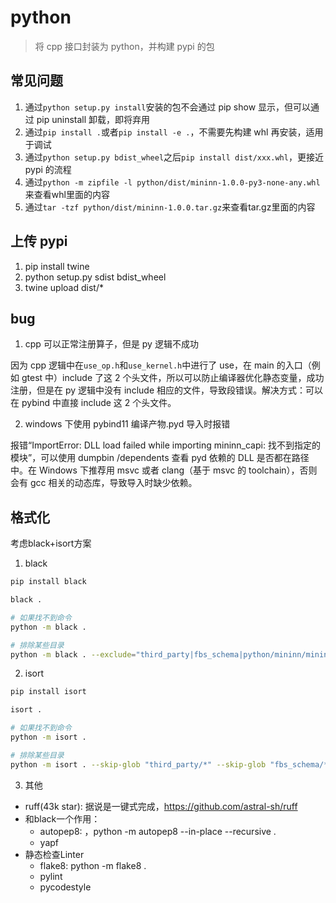 # python

> 将 cpp 接口封装为 python，并构建 pypi 的包

## 常见问题

1. 通过`python setup.py install`安装的包不会通过 pip show 显示，但可以通过 pip uninstall 卸载，即将弃用
2. 通过`pip install .`或者`pip install -e .`，不需要先构建 whl 再安装，适用于调试
3. 通过`python setup.py bdist_wheel`之后`pip install dist/xxx.whl`，更接近 pypi 的流程
4. 通过`python -m zipfile -l python/dist/mininn-1.0.0-py3-none-any.whl`来查看whl里面的内容
5. 通过`tar -tzf python/dist/mininn-1.0.0.tar.gz`来查看tar.gz里面的内容

## 上传 pypi

1. pip install twine
2. python setup.py sdist bdist_wheel
3. twine upload dist/\*

## bug

1. cpp 可以正常注册算子，但是 py 逻辑不成功

因为 cpp 逻辑中在`use_op.h`和`use_kernel.h`中进行了 use，在 main 的入口（例如 gtest 中）include 了这 2 个头文件，所以可以防止编译器优化静态变量，成功注册，但是在 py 逻辑中没有 include 相应的文件，导致段错误。解决方式：可以在 pybind 中直接 include 这 2 个头文件。

2. windows 下使用 pybind11 编译产物.pyd 导入时报错

报错“ImportError: DLL load failed while importing mininn_capi: 找不到指定的模块”，可以使用 dumpbin /dependents 查看 pyd 依赖的 DLL 是否都在路径中。在 Windows 下推荐用 msvc 或者 clang（基于 msvc 的 toolchain），否则会有 gcc 相关的动态库，导致导入时缺少依赖。

## 格式化

考虑black+isort方案

1. black

```sh
pip install black

black .

# 如果找不到命令
python -m black .

# 排除某些目录
python -m black . --exclude="third_party|fbs_schema|python/mininn/mininn_fbs"
```

2. isort

```sh
pip install isort

isort .

# 如果找不到命令
python -m isort .

# 排除某些目录
python -m isort . --skip-glob "third_party/*" --skip-glob "fbs_schema/*" --skip-glob "python/mininn/mininn_fbs/*"
```

3. 其他

- ruff(43k star): 据说是一键式完成，https://github.com/astral-sh/ruff
- 和black一个作用：
  - autopep8: ，python -m autopep8 --in-place --recursive .
  - yapf
- 静态检查Linter
  - flake8: python -m flake8 .
  - pylint
  - pycodestyle